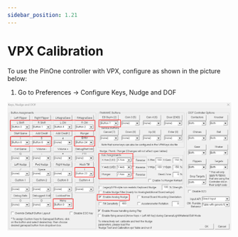 ```yaml
---
sidebar_position: 1.21
---
```


# VPX Calibration

To use the PinOne controller with VPX, configure as shown in the picture below:

1. Go to Preferences -> Configure Keys, Nudge and DOF

![image](./img/vpx1.png)
